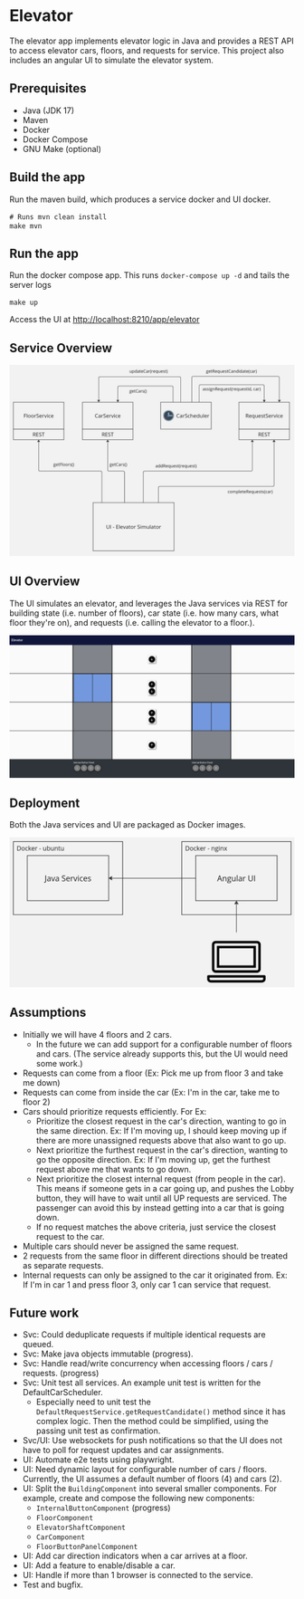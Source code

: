 # Elevator

The elevator app implements elevator logic in Java and provides a REST API to access elevator cars, floors, and requests for service.
This project also includes an angular UI to simulate the elevator system.

## Prerequisites

* Java (JDK 17)
* Maven
* Docker
* Docker Compose
* GNU Make (optional)

## Build the app

Run the maven build, which produces a service docker and UI docker.

```
# Runs mvn clean install
make mvn
```

## Run the app

Run the docker compose app. This runs `docker-compose up -d` and tails the server logs

```
make up
```

Access the UI at [http://localhost:8210/app/elevator](http://localhost:8210/app/elevator)

## Service Overview

![Services](./service-flow.jpg)

## UI Overview

The UI simulates an elevator, and leverages the Java services via REST for building state (i.e. number of floors),
car state (i.e. how many cars, what floor they're on), and requests (i.e. calling the elevator to a floor.).

![UI](./ui.png)

## Deployment
Both the Java services and UI are packaged as Docker images.

![Dockers](./dockers.jpg)

## Assumptions

* Initially we will have 4 floors and 2 cars.
  * In the future we can add support for a configurable number of floors and cars. (The service already supports this, but the UI would need some work.)
* Requests can come from a floor (Ex: Pick me up from floor 3 and take me down)
* Requests can come from inside the car (Ex: I'm in the car, take me to floor 2)
* Cars should prioritize requests efficiently. For Ex:
  * Prioritize the closest request in the car's direction, wanting to go in the same direction. Ex: If I'm moving up, I should keep moving up if there are more unassigned requests above that also want to go up.
  * Next prioritize the furthest request in the car's direction, wanting to go the opposite direction. Ex: If I'm moving up, get the furthest request above me that wants to go down.
  * Next prioritize the closest internal request (from people in the car). This means if someone gets in a car going up, and pushes the Lobby button, they will have to wait until all UP requests are serviced. The passenger can avoid this by instead getting into a car that is going down.
  * If no request matches the above criteria, just service the closest request to the car.
* Multiple cars should never be assigned the same request.
* 2 requests from the same floor in different directions should be treated as separate requests.
* Internal requests can only be assigned to the car it originated from. Ex: If I'm in car 1 and press floor 3, only car 1 can service that request.

## Future work

- Svc: Could deduplicate requests if multiple identical requests are queued.
- Svc: Make java objects immutable (progress).
- Svc: Handle read/write concurrency when accessing floors / cars / requests. (progress)
- Svc: Unit test all services. An example unit test is written for the DefaultCarScheduler.
  - Especially need to unit test the `DefaultRequestService.getRequestCandidate()` method since it has complex logic. Then the method could be simplified, using the passing unit test as confirmation.
- Svc/UI: Use websockets for push notifications so that the UI does not have to poll for request updates and car assignments.
- UI: Automate e2e tests using playwright.
- UI: Need dynamic layout for configurable number of cars / floors. Currently, the UI assumes a default number of floors (4) and cars (2).
- UI: Split the `BuildingComponent` into several smaller components. For example, create and compose the following new components:
  - `InternalButtonComponent` (progress)
  - `FloorComponent`
  - `ElevatorShaftComponent`
  - `CarComponent`
  - `FloorButtonPanelComponent`
- UI: Add car direction indicators when a car arrives at a floor.
- UI: Add a feature to enable/disable a car.
- UI: Handle if more than 1 browser is connected to the service.
- Test and bugfix.
